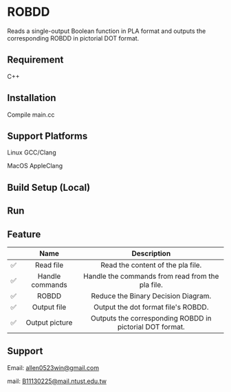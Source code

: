 # ROBDD

Reads a single-output Boolean function in PLA format and outputs the corresponding ROBDD in pictorial DOT format.

## Requirement

C++

## Installation

Compile main.cc

## Support Platforms

Linux GCC/Clang

MacOS AppleClang

## Build Setup (Local)

## Run

## Feature

|          |      Name       |                       Description                        |
| :------: | :-------------: | :------------------------------------------------------: |
| &#x2705; |    Read file    |            Read the content of the pla file.             |
| &#x2705; | Handle commands |     Handle the commands from read from the pla file.     |
| &#x2705; |      ROBDD      |           Reduce the Binary Decision Diagram.            |
| &#x2705; |   Output file   |           Output the dot format file's ROBDD.            |
| &#x2705; | Output picture  | Outputs the corresponding ROBDD in pictorial DOT format. |

## Support

Email: allen0523win@gmail.com

mail: B11130225@mail.ntust.edu.tw